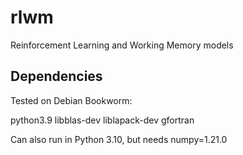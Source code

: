 # rlwm

Reinforcement Learning and Working Memory models


## Dependencies

Tested on Debian Bookworm:

python3.9
libblas-dev 
liblapack-dev 
gfortran

Can also run in Python 3.10, but needs numpy=1.21.0
